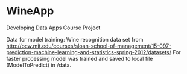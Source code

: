 # WineApp
Developing Data Apps Course Project

Data for model training: Wine recognition data set from http://ocw.mit.edu/courses/sloan-school-of-management/15-097-prediction-machine-learning-and-statistics-spring-2012/datasets/
For faster processing model was trained and saved to local file (ModelToPredict) in /data.
